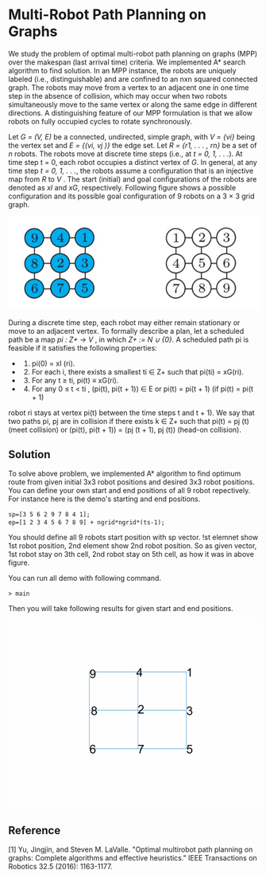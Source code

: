# Multi-Robot Path Planning on Graphs

We study the problem of optimal multi-robot path planning on graphs (MPP) over the makespan (last arrival time) criteria. We implemented A* search algorithm to find solution. In an MPP instance, the robots are uniquely labeled (i.e., distinguishable) and
are confined to an nxn squared connected graph. The robots may move from a vertex to an adjacent one in one time step in the
absence of collision, which may occur when two robots simultaneously move to the same vertex or along the same edge in
different directions. A distinguishing feature of our MPP formulation is that we allow robots on fully occupied cycles to rotate
synchronously.

Let *G = (V, E)* be a connected, undirected, simple graph, with *V = {vi}* being the vertex set and *E = {(vi, vj )}* the edge
set. Let *R = {r1, . . . , rn}* be a set of *n* robots. The robots move at discrete time steps (i.e., at *t = 0, 1, . . .*). At time step t = 0, each robot occupies a distinct vertex of *G*. In general, at any time step *t = 0, 1, . . .*, the robots assume a configuration that is an injective map from *R* to *V* . The start (initial) and goal configurations of the robots are denoted as *xI* and *xG*, respectively.
Following figure shows a possible configuration and its possible goal configuration of 9 robots on a 3 × 3 grid graph. 

![Alt Text](Output/startendpositions.jpg)

During a discrete time step, each robot may either remain stationary or move to an adjacent vertex. To formally describe a plan, let a scheduled path be a map *pi : Z+ → V* , in which *Z+ := N ∪ {0}*. A scheduled path pi is feasible if it satisfies the following properties: 

* 1) pi(0) = xI (ri). 

* 2) For each i, there exists a smallest ti ∈ Z+ such that pi(ti) = xG(ri). 

* 3) For any t ≥ ti, pi(t) ≡ xG(ri). 

* 4) For any 0 ≤ t < ti , (pi(t), pi(t + 1)) ∈ E or pi(t) = pi(t + 1) (if pi(t) = pi(t + 1)

robot ri stays at vertex pi(t) between the time steps t and t + 1). We say that two paths pi, pj are in collision if there exists k ∈ Z+ such that pi(t) = pj (t) (meet collision) or (pi(t), pi(t + 1)) = (pj (t + 1), pj (t)) (head-on collision). 

## Solution

To solve above problem, we implemented A* algorithm to find optimum route from given initial 3x3 robot positions and desired 3x3 robot positions. You can define your own start and end positions of all 9 robot repectively. For instance here is the demo's starting and end positions.
``` 
sp=[3 5 6 2 9 7 8 4 1];
ep=[1 2 3 4 5 6 7 8 9] + ngrid*ngrid*(ts-1);
```
You should define all 9 robots start position with sp vector. !st elemnet show 1st robot position, 2nd element show 2nd robot position. So as given vector, 1st robot stay on 3th cell, 2nd robot stay on 5th cell, as how it was in above figure. 

You can run all demo with following command.
``` 
> main
```
Then you will take following results for given start and end positions.


![Alt Text](Output/result.gif)



## Reference
[1] Yu, Jingjin, and Steven M. LaValle. "Optimal multirobot path planning on graphs: Complete algorithms and effective heuristics." IEEE Transactions on Robotics 32.5 (2016): 1163-1177.
